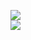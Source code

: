 [![](https://img.shields.io/badge/Made%20With-Github%20Spray-lightgrey.svg?style=for-the-badge&logo=github)](https://github.com/Annihil/github-spray#2213)  
[![](https://i.imgur.com/2DrTn0Z.gif)](https://github.com/Annihil/github-spray)